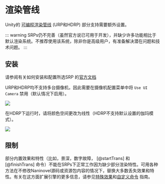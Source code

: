 # 渲染管线

Unity的 [可编程渲染管线](https://docs.unity3d.com/Manual/render-pipelines.html) (URP和HDRP) 部分支持需要额外设置。


::: warning
SRPs仍不完善（虽然官方说已可用于开发），并缺少许多功能相比于默认渲染系统。不推荐使用该系统，除非你是高级用户，有准备解决潜在问题和技术问题。
:::

## 安装
请参阅有关如何安装和配置所选SRP 的[官方文档](https://docs.unity3d.com/Manual/render-pipelines.html)

URP和HDRP均不支持多台摄像机，因此需要在摄像机配置菜单中将 `Use UI Camera` 禁用（默认情况下启用）。

![](https://i.gyazo.com/5b70d18f028d27124bd8f4a25b2df47c.png)

在HDRP下运行时，请将颜色空间更改为线性（HDRP不支持默认设置的伽玛模式）。

![](https://i.gyazo.com/2c053a6e3d79f080469787b7f09ee8f3.png)

## 限制

部分内置效果和特性（比如，景深，数字故障， [@startTrans] 和 [@finishTrans] 命令）不能在SRPs下正常工作因为缺少部分渲染特性。可用各种方法在不修改Naninovel源码或资源包内容的情况下，替换大多数丢失效果和特性。有关在这方面扩展引擎的更多信息，请参见[特殊效果](/zh/guide/special-effects#添加自定义效果)和[自定义命令](/zh/guide/custom-commands) 指南。
